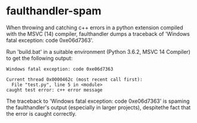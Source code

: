 # faulthandler-spam
When throwing and catching c++ errors in a python extension compiled with the MSVC (14) compiler, faulthandler dumps a traceback of 'Windows fatal exception: code 0xe06d7363'.

Run 'build.bat' in a suitable environment (Python 3.6.2, MSVC 14 Compiler) to get the following output:
```
Windows fatal exception: code 0xe06d7363

Current thread 0x0000462c (most recent call first):
  File "test.py", line 5 in <module>
caught test error: c++ error message
```
The traceback to 'Windows fatal exception: code 0xe06d7363' is spaming the faulthandler's output (especially in larger projects), despitethe fact that the error is caught correctly.
